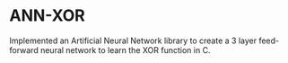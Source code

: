 # ANN-XOR
Implemented an Artificial Neural Network library to create a 3 layer feed-forward neural network to learn the XOR function in C.
